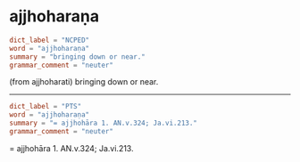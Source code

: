 # ajjhoharaṇa

``` toml
dict_label = "NCPED"
word = "ajjhoharaṇa"
summary = "bringing down or near."
grammar_comment = "neuter"
```

(from ajjhoharati) bringing down or near.

--------------------

``` toml
dict_label = "PTS"
word = "ajjhoharaṇa"
summary = "= ajjhohāra 1. AN.v.324; Ja.vi.213."
grammar_comment = "neuter"
```

= ajjhohāra 1. AN.v.324; Ja.vi.213.

